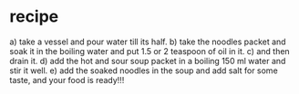 # recipe
a)  take a vessel and pour water till its half.
b)  take the noodles packet and soak it in the boiling water and put 1.5 or 2 teaspoon of oil in it.
c)  and then drain it.
d)  add the hot and sour soup packet in a boiling 150 ml water and stir it well.
e)  add the soaked noodles in the soup and add salt for some taste, and your food is ready!!!